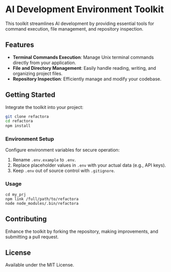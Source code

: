 # AI Development Environment Toolkit

This toolkit streamlines AI development by providing essential tools for command execution, file management, and repository inspection.

## Features
- **Terminal Commands Execution**: Manage Unix terminal commands directly from your application.
- **File and Directory Management**: Easily handle reading, writing, and organizing project files.
- **Repository Inspection**: Efficiently manage and modify your codebase.

## Getting Started

Integrate the toolkit into your project:

```bash
git clone refactora
cd refactora
npm install
```

### Environment Setup
Configure environment variables for secure operation:
1. Rename `.env.example` to `.env`.
2. Replace placeholder values in `.env` with your actual data (e.g., API keys).
3. Keep `.env` out of source control with `.gitignore`.

### Usage

```
cd my_prj
npm link /full/path/to/refactora
node node_modules/.bin/refactora
```

## Contributing
Enhance the toolkit by forking the repository, making improvements, and submitting a pull request.

## License
Available under the MIT License.